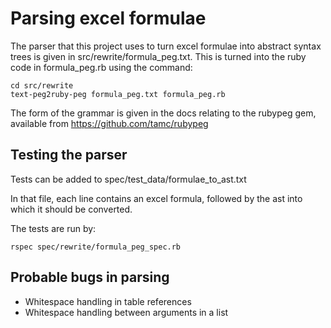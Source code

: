 # Parsing excel formulae

The parser that this project uses to turn excel formulae into abstract syntax trees is given in src/rewrite/formula_peg.txt. This is turned into the ruby code in formula_peg.rb using the command:

	cd src/rewrite
	text-peg2ruby-peg formula_peg.txt formula_peg.rb

The form of the grammar is given in the docs relating to the rubypeg gem, available from https://github.com/tamc/rubypeg

## Testing the parser

Tests can be added to spec/test_data/formulae_to_ast.txt

In that file, each line contains an excel formula, followed by the ast into which it should be converted.

The tests are run by:

    rspec spec/rewrite/formula_peg_spec.rb

## Probable bugs in parsing

* Whitespace handling in table references
* Whitespace handling between arguments in a list